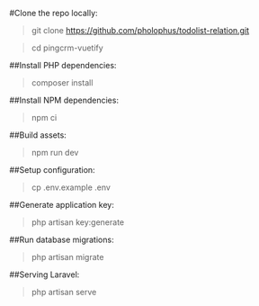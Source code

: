 #Clone the repo locally:

> git clone https://github.com/pholophus/todolist-relation.git 

> cd pingcrm-vuetify

##Install PHP dependencies:
> composer install

##Install NPM dependencies:
> npm ci

##Build assets:
> npm run dev

##Setup configuration:
> cp .env.example .env

##Generate application key:
> php artisan key:generate

##Run database migrations:
> php artisan migrate

##Serving Laravel:
> php artisan serve
